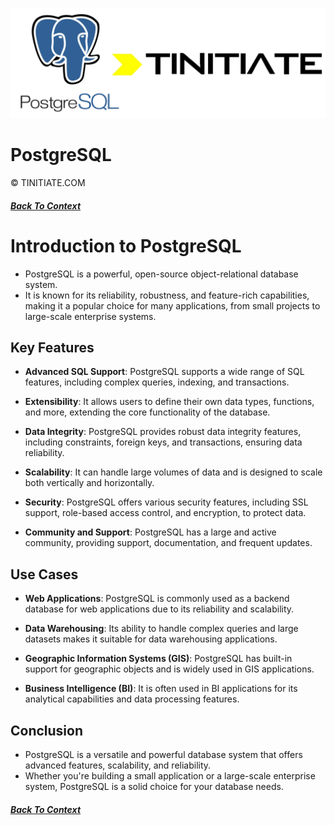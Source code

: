 ![PostgreSQL Tinitiate Image](postgresql_tinitiate.png)

# PostgreSQL
&copy; TINITIATE.COM

##### [Back To Context](./README.md)

# Introduction to PostgreSQL
* PostgreSQL is a powerful, open-source object-relational database system.
* It is known for its reliability, robustness, and feature-rich capabilities, making it a popular choice for many applications, from small projects to large-scale enterprise systems.

## Key Features
- **Advanced SQL Support**: PostgreSQL supports a wide range of SQL features, including complex queries, indexing, and transactions.
  
- **Extensibility**: It allows users to define their own data types, functions, and more, extending the core functionality of the database.
- **Data Integrity**: PostgreSQL provides robust data integrity features, including constraints, foreign keys, and transactions, ensuring data reliability.
- **Scalability**: It can handle large volumes of data and is designed to scale both vertically and horizontally.
- **Security**: PostgreSQL offers various security features, including SSL support, role-based access control, and encryption, to protect data.
- **Community and Support**: PostgreSQL has a large and active community, providing support, documentation, and frequent updates.

## Use Cases
- **Web Applications**: PostgreSQL is commonly used as a backend database for web applications due to its reliability and scalability.

- **Data Warehousing**: Its ability to handle complex queries and large datasets makes it suitable for data warehousing applications.
- **Geographic Information Systems (GIS)**: PostgreSQL has built-in support for geographic objects and is widely used in GIS applications.
- **Business Intelligence (BI)**: It is often used in BI applications for its analytical capabilities and data processing features.

## Conclusion
* PostgreSQL is a versatile and powerful database system that offers advanced features, scalability, and reliability.
* Whether you're building a small application or a large-scale enterprise system, PostgreSQL is a solid choice for your database needs.

##### [Back To Context](./README.md)